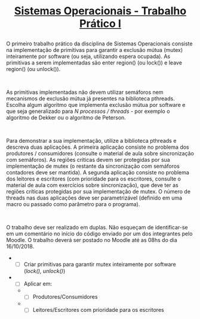 <h1><p align="center"><strong><a href=enunciadoT1.pdf title='Em PDF'>Sistemas Operacionais - Trabalho Prático I</a></strong></p></h1>
<p>O primeiro trabalho prático da disciplina de Sistemas Operacionais consiste na implementação de primitivas para garantir a exclusão mútua (mutex) inteiramente por software (ou seja, utilizando espera ocupada). As primitivas a serem implementadas são enter region() (ou lock()) e leave region() (ou unlock()).</p><br>
 <p>As primitivas implementadas não devem utilizar semáforos nem mecanismos de exclusão mútua já presentes na biblioteca pthreads. Escolha algum algoritmo que implementa exclusão mútua por software e que seja generalizado para <i>N processos / threads</i> - por exemplo o algoritmo de Dekker ou o algoritmo de Peterson. </p><br>
<p>Para demonstrar a sua implementação, utilize a biblioteca pthreads e descreva duas aplicações. A primeira aplicação consiste no problema dos produtores / consumidores (consulte o material de aula sobre sincronização com semáforos). As regiões críticas devem ser protegidas por sua implementação de mutex (o restante da sincronização com semáforos contadores deve ser mantida). A segunda aplicação consiste no problema dos leitores e escritores (com prioridade para os escritores, consulte o material de aula com exercícios sobre sincronização), que deve ter as regiões críticas protegidas por sua implementação de mutex. O número de threads nas duas aplicações deve ser parametrizável (definido em uma macro ou passado como parâmetro para o programa).</p><br> 
<p>O trabalho deve ser realizado em duplas. Não esqueçam de identificar-se em um comentário no início do código enviado por um dos integrantes pelo Moodle. O trabalho deverá ser postado no Moodle até as 08hs do dia 16/10/2018.</p>

* - [ ] Criar primitivas para garantir mutex inteiramente por software (*lock(), unlock()*)
* - [ ] Aplicar em:
  * - [ ] Produtores/Consumidores
  * - [ ] Leitores/Escritores com prioridade para os escritores
